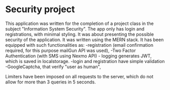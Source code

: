 # Security project

This application was written for the completion of a project class in the subject "Information System Security". The app only has login and registrations, with minimal styling. It was about presenting the possible security of the application. It was written using the MERN stack. It has been equipped with such functionalities as: 
-registration (email confirmation required, for this purpose mailGun API was used), 
-Two Factor Authentication (with SMS using Nexmo API) - logging generates JWT, which is saved in localstorage.
-login and registration have simple validation
-GoogleCaptcha, that verify "user as human",

Limiters have been imposed on all requests to the server, which do not allow for more than 3 queries in 5 seconds.
